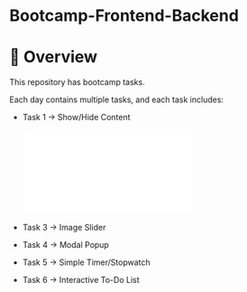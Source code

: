 # Bootcamp-Frontend-Backend

# 📌 Overview

This repository has bootcamp tasks.

Each day contains multiple tasks, and each task includes:

 * Task 1 -> Show/Hide Content
   
    ![Show/Hide Content](file:///E:/Day-4/Day-4/Task-1/task1.html)

 * Task 3 -> Image Slider
 * Task 4 -> Modal Popup
 * Task 5 -> Simple Timer/Stopwatch
 * Task 6 -> Interactive To-Do List
